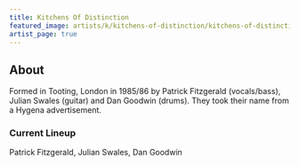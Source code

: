 ```yaml
---
title: Kitchens Of Distinction
featured_image: artists/k/kitchens-of-distinction/kitchens-of-distinction.jpg
artist_page: true
---
```

## About

Formed in Tooting, London in 1985/86 by Patrick Fitzgerald (vocals/bass), Julian Swales (guitar) and Dan Goodwin (drums). They took their name from a Hygena advertisement.

### Current Lineup

Patrick Fitzgerald, Julian Swales, Dan Goodwin

